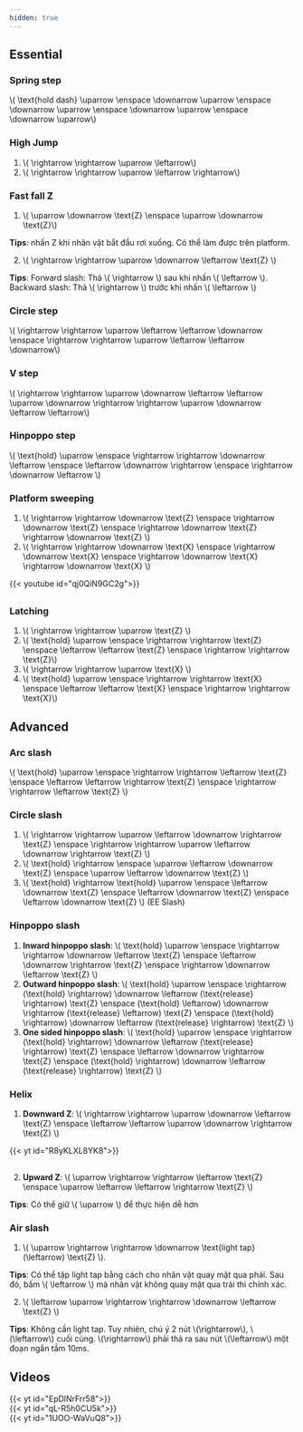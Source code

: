 ```yaml
---
hidden: true
---
```


## Essential

### Spring step

\\( \text{hold dash} \uparrow \enspace \downarrow \uparrow \enspace \downarrow \uparrow \enspace \downarrow \uparrow \enspace \downarrow \uparrow\\)

### High Jump

1. \\( \rightarrow \rightarrow \uparrow \leftarrow\\)
2. \\( \rightarrow \rightarrow \uparrow \leftarrow \rightarrow\\)

### Fast fall Z

1. \\( \uparrow \downarrow \text{Z} \enspace \uparrow \downarrow \text{Z}\\)

**Tips**: nhấn Z khi nhân vật bắt đầu rơi xuống. Có thể làm được trên platform.

2. \\( \rightarrow \rightarrow \uparrow \downarrow \leftarrow \text{Z} \\)

**Tips**:  Forward slash: Thả \\( \rightarrow \\) sau khi nhấn \\( \leftarrow \\). Backward slash: Thả \\( \rightarrow \\) trước khi nhấn \\( \leftarrow \\)

### Circle step

\\( \rightarrow \rightarrow \uparrow \leftarrow \leftarrow \downarrow \enspace \rightarrow \rightarrow \uparrow \leftarrow \leftarrow \downarrow\\)

### V step

\\( \rightarrow \rightarrow \uparrow \downarrow \leftarrow \leftarrow \uparrow \downarrow \rightarrow \rightarrow \uparrow \downarrow \leftarrow \leftarrow\\)

### Hinpoppo step

\\( \text{hold} \uparrow \enspace \rightarrow \rightarrow \downarrow \leftarrow \enspace \leftarrow \downarrow \rightarrow \enspace \rightarrow \downarrow \leftarrow \\)

### Platform sweeping

1. \\( \rightarrow \rightarrow \downarrow \text{Z} \enspace \rightarrow \downarrow \text{Z} \enspace \rightarrow \downarrow \text{Z} \rightarrow \downarrow \text{Z} \\)
2. \\( \rightarrow \rightarrow \downarrow \text{X} \enspace \rightarrow \downarrow \text{X} \enspace \rightarrow \downarrow \text{X} \rightarrow \downarrow \text{X} \\)
<div style="max-width: 600px; margin-bottom: 30px">{{< youtube id="qj0QiN9GC2g">}}</div>

### Latching

1. \\( \rightarrow \rightarrow \uparrow \text{Z} \\) 
2. \\( \text{hold} \uparrow \enspace \rightarrow \rightarrow \text{Z} \enspace \leftarrow \leftarrow \text{Z} \enspace \rightarrow \rightarrow \text{Z}\\)
3. \\( \rightarrow \rightarrow \uparrow \text{X} \\)
4. \\( \text{hold} \uparrow \enspace \rightarrow \rightarrow \text{X} \enspace \leftarrow \leftarrow \text{X} \enspace \rightarrow \rightarrow \text{X}\\)

## Advanced

### Arc slash

\\( \text{hold} \uparrow \enspace \rightarrow \rightarrow \leftarrow \text{Z} \enspace \leftarrow \leftarrow \rightarrow \text{Z} \enspace \rightarrow \rightarrow \leftarrow \text{Z} \\)

### Circle slash

1. \\( \rightarrow \rightarrow \uparrow \leftarrow \downarrow \rightarrow \text{Z} \enspace \rightarrow \rightarrow \uparrow \leftarrow \downarrow \rightarrow \text{Z} \\)
2. \\( \text{hold} \rightarrow \enspace \uparrow \leftarrow \downarrow \text{Z} \enspace \uparrow \leftarrow \downarrow \text{Z} \\)
2. \\( \text{hold} \rightarrow \text{hold} \uparrow \enspace \leftarrow \downarrow \text{Z} \enspace \leftarrow \downarrow \text{Z} \enspace \leftarrow \downarrow \text{Z} \\) (EE Slash)

### Hinpoppo slash

1. **Inward hinpoppo slash**: \\( \text{hold} \uparrow \enspace \rightarrow \rightarrow \downarrow \leftarrow \text{Z} \enspace \leftarrow \downarrow \rightarrow  \text{Z} \enspace \rightarrow \downarrow \leftarrow \text{Z} \\)
2. **Outward hinpoppo slash**: \\( \text{hold} \uparrow \enspace \rightarrow (\text{hold} \rightarrow) \downarrow \leftarrow (\text{release} \rightarrow) \text{Z} \enspace (\text{hold} \leftarrow) \downarrow \rightarrow (\text{release} \leftarrow) \text{Z} \enspace (\text{hold} \rightarrow) \downarrow \leftarrow (\text{release} \rightarrow) \text{Z} \\)
3. **One sided hinpoppo slash**: \\( \text{hold} \uparrow \enspace \rightarrow (\text{hold} \rightarrow) \downarrow \leftarrow (\text{release} \rightarrow) \text{Z} \enspace \leftarrow \downarrow \rightarrow  \text{Z} \enspace (\text{hold} \rightarrow) \downarrow \leftarrow (\text{release} \rightarrow) \text{Z} \\)

### Helix
1. **Downward Z**: \\( \rightarrow \rightarrow \uparrow \downarrow \leftarrow \text{Z} \enspace \leftarrow \leftarrow \uparrow \downarrow \rightarrow \text{Z} \\)
<div style="max-width: 600px; margin-bottom: 30px">{{< yt id="R8yKLXL8YK8">}}</div>

2. **Upward Z**: \\( \uparrow \rightarrow \rightarrow \leftarrow \text{Z} \enspace \uparrow \leftarrow \leftarrow \rightarrow \text{Z} \\)

**Tips**: Có thể giữ \\( \uparrow \\) để thực hiện dễ hơn

### Air slash

1. \\( \uparrow \rightarrow \rightarrow \downarrow \text{light tap}(\leftarrow) \text{Z} \\).

**Tips**: Có thể tập light tap bằng cách cho nhân vật quay mặt qua phải. Sau đó, bấm \\( \leftarrow \\) mà nhân vật không quay mặt qua trái thì chính xác.

2. \\( \leftarrow \uparrow \rightarrow \rightarrow \downarrow \leftarrow \text{Z} \\)

**Tips**: Không cần light tap. Tuy nhiên, chú ý 2 nút \\(\rightarrow\\), \\(\leftarrow\\) cuối cùng. \\(\rightarrow\\) phải thả ra sau nút \\(\leftarrow\\) một đoạn ngắn tầm 10ms.

## Videos
<div class="row">
  <div class="col-sm mb-3 mr-1 mt-1">{{< yt id="EpDlNrFrr58">}}</div>
  <div class="col-sm mb-3 mr-1 mt-1">{{< yt id="qL-R5h0CU5k">}}</div>
  <div class="col-sm mb-3 mr-1 mt-1">{{< yt id="1UOO-WaVuQ8">}}</div>
</div>
